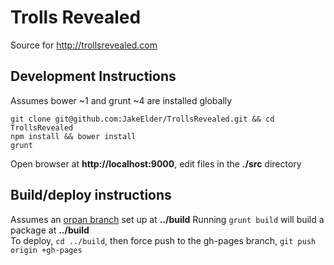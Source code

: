 # Trolls Revealed
Source for http://trollsrevealed.com

## Development Instructions
Assumes bower ~1 and grunt ~4 are installed globally

```
git clone git@github.com:JakeElder/TrollsRevealed.git && cd TrollsRevealed
npm install && bower install
grunt
```

Open browser at **http://localhost:9000**, edit files in the **./src** directory

## Build/deploy instructions
Assumes an [orpan branch](https://help.github.com/articles/creating-project-pages-manually) set up at **../build**
Running `grunt build` will build a package at **../build**  
To deploy, `cd ../build`, then force push to the gh-pages branch, `git push origin +gh-pages`

